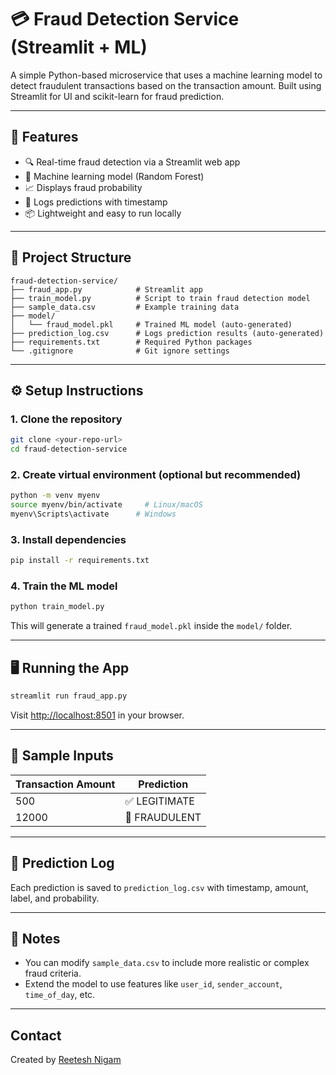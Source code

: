 # 💳 Fraud Detection Service (Streamlit + ML)

A simple Python-based microservice that uses a machine learning model to detect fraudulent transactions based on the transaction amount. Built using Streamlit for UI and scikit-learn for fraud prediction.

---

## 🚀 Features

- 🔍 Real-time fraud detection via a Streamlit web app
- 🤖 Machine learning model (Random Forest)
- 📈 Displays fraud probability
- 📝 Logs predictions with timestamp
- 📦 Lightweight and easy to run locally

---

## 🧱 Project Structure

```
fraud-detection-service/
├── fraud_app.py            # Streamlit app
├── train_model.py          # Script to train fraud detection model
├── sample_data.csv         # Example training data
├── model/
│   └── fraud_model.pkl     # Trained ML model (auto-generated)
├── prediction_log.csv      # Logs prediction results (auto-generated)
├── requirements.txt        # Required Python packages
└── .gitignore              # Git ignore settings
```

---

## ⚙️ Setup Instructions

### 1. Clone the repository

```bash
git clone <your-repo-url>
cd fraud-detection-service
```

### 2. Create virtual environment (optional but recommended)

```bash
python -m venv myenv
source myenv/bin/activate     # Linux/macOS
myenv\Scripts\activate      # Windows
```

### 3. Install dependencies

```bash
pip install -r requirements.txt
```

### 4. Train the ML model

```bash
python train_model.py
```

This will generate a trained `fraud_model.pkl` inside the `model/` folder.

---

## 🖥️ Running the App

```bash
streamlit run fraud_app.py
```

Visit [http://localhost:8501](http://localhost:8501) in your browser.

---

## 🧪 Sample Inputs

| Transaction Amount | Prediction  |
|--------------------|-------------|
| 500                | ✅ LEGITIMATE |
| 12000              | 🚨 FRAUDULENT |

---

## 📂 Prediction Log

Each prediction is saved to `prediction_log.csv` with timestamp, amount, label, and probability.

---

## 📌 Notes

- You can modify `sample_data.csv` to include more realistic or complex fraud criteria.
- Extend the model to use features like `user_id`, `sender_account`, `time_of_day`, etc.

---

## Contact

Created by [Reetesh Nigam](https://github.com/nigamreetesh84)